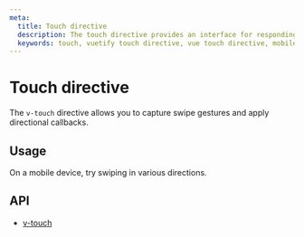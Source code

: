 ```yaml
---
meta:
  title: Touch directive
  description: The touch directive provides an interface for responding to various user touch actions.
  keywords: touch, vuetify touch directive, vue touch directive, mobile touch directive
---
```


# Touch directive

The `v-touch` directive allows you to capture swipe gestures and apply directional callbacks.

<entry-ad />

## Usage

On a mobile device, try swiping in various directions.

<example file="v-touch/usage" />

## API

- [v-touch](../../api/v-touch)

<endmatter />
